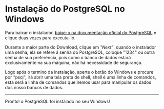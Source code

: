 # Instalação do PostgreSQL no Windows

Para baixar o instalador, [baixe-o na documentação oficial do PostgreSQL](https://www.postgresql.org/download/windows/) e clique duas vezes para executa-lo.

Durante a maior parte do Download, clique em *"Next"*, quando o instalador uma senha, ela se refere á senha do PostgreSQL, coloque "1234" ou outra senha de sua preferência, pois como o banco de dados estará exclusivamente na sua máquina, não há necessidade de segurança.

Logo após o termino da instalação, aperte o botão do Windows e procure por "psql", irá abrir uma tela preta de shell, shell é uma linha de comandos, esta será a linha de comandos que iremos usar para manipular os dados dos nosso bancos de dados.

----

Pronto! o PostgreSQL foi instalado no seu Windows!
